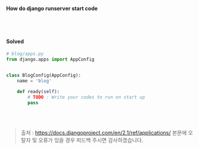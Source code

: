 #### How do django runserver start code
<br><br>
#### Solved
```python
# blog/apps.py
from django.apps import AppConfig


class BlogConfig(AppConfig):
    name = 'blog'

    def ready(self):
        # TODO : Write your codes to run on start up
        pass

```
<br><br>
> 출처 : https://docs.djangoproject.com/en/2.1/ref/applications/
> 본문에 오탈자 및 오류가 있을 경우 피드백 주시면 감사하겠습니다.